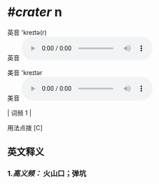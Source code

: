 # ***\#crater*** n
英音 'kreɪtə(r)  
英音
<audio src="./media/crater-B.aac" controls="controls"></audio>

美音 'kreɪtər  
美音
<audio src="./media/crater.aac" controls="controls"></audio>



| 词频 1 |  

用法点拨  [C]

英文释义
---
### 1.*高义频：* **火山口；弹坑**  


